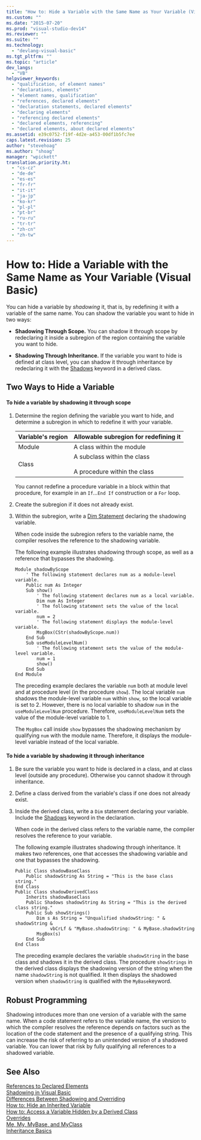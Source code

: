 ```yaml
---
title: "How to: Hide a Variable with the Same Name as Your Variable (Visual Basic)"
ms.custom: ""
ms.date: "2015-07-20"
ms.prod: "visual-studio-dev14"
ms.reviewer: ""
ms.suite: ""
ms.technology: 
  - "devlang-visual-basic"
ms.tgt_pltfrm: ""
ms.topic: "article"
dev_langs: 
  - "VB"
helpviewer_keywords: 
  - "qualification, of element names"
  - "declarations, elements"
  - "element names, qualification"
  - "references, declared elements"
  - "declaration statements, declared elements"
  - "declaring elements"
  - "referencing declared elements"
  - "declared elements, referencing"
  - "declared elements, about declared elements"
ms.assetid: e39c0752-f19f-4d2e-a453-00df1b5fc7ee
caps.latest.revision: 25
author: "stevehoag"
ms.author: "shoag"
manager: "wpickett"
translation.priority.ht: 
  - "cs-cz"
  - "de-de"
  - "es-es"
  - "fr-fr"
  - "it-it"
  - "ja-jp"
  - "ko-kr"
  - "pl-pl"
  - "pt-br"
  - "ru-ru"
  - "tr-tr"
  - "zh-cn"
  - "zh-tw"
---
```

# How to: Hide a Variable with the Same Name as Your Variable (Visual Basic)
You can hide a variable by *shadowing* it, that is, by redefining it with a variable of the same name. You can shadow the variable you want to hide in two ways:  
  
-   **Shadowing Through Scope.** You can shadow it through scope by redeclaring it inside a subregion of the region containing the variable you want to hide.  
  
-   **Shadowing Through Inheritance.** If the variable you want to hide is defined at class level, you can shadow it through inheritance by redeclaring it with the [Shadows](../../../../visual-basic\language-reference\modifiers/shadows.md) keyword in a derived class.  
  
## Two Ways to Hide a Variable  
  
#### To hide a variable by shadowing it through scope  
  
1.  Determine the region defining the variable you want to hide, and determine a subregion in which to redefine it with your variable.  
  
    |Variable's region|Allowable subregion for redefining it|  
    |-----------------------|-------------------------------------------|  
    |Module|A class within the module|  
    |Class|A subclass within the class<br /><br /> A procedure within the class|  
  
     You cannot redefine a procedure variable in a block within that procedure, for example in an `If`...`End If` construction or a `For` loop.  
  
2.  Create the subregion if it does not already exist.  
  
3.  Within the subregion, write a [Dim Statement](../../../../visual-basic\language-reference\statements/dim-statement.md) declaring the shadowing variable.  
  
     When code inside the subregion refers to the variable name, the compiler resolves the reference to the shadowing variable.  
  
     The following example illustrates shadowing through scope, as well as a reference that bypasses the shadowing.  
  
    ```  
    Module shadowByScope  
        ' The following statement declares num as a module-level variable.  
        Public num As Integer  
        Sub show()  
            ' The following statement declares num as a local variable.  
            Dim num As Integer  
            ' The following statement sets the value of the local variable.  
            num = 2  
            ' The following statement displays the module-level variable.  
            MsgBox(CStr(shadowByScope.num))  
        End Sub  
        Sub useModuleLevelNum()  
            ' The following statement sets the value of the module-level variable.  
            num = 1  
            show()  
        End Sub  
    End Module  
    ```  
  
     The preceding example declares the variable `num` both at module level and at procedure level (in the procedure `show`). The local variable `num` shadows the module-level variable `num` within `show`, so the local variable is set to 2. However, there is no local variable to shadow `num` in the `useModuleLevelNum` procedure. Therefore, `useModuleLevelNum` sets the value of the module-level variable to 1.  
  
     The `MsgBox` call inside `show` bypasses the shadowing mechanism by qualifying `num` with the module name. Therefore, it displays the module-level variable instead of the local variable.  
  
#### To hide a variable by shadowing it through inheritance  
  
1.  Be sure the variable you want to hide is declared in a class, and at class level (outside any procedure). Otherwise you cannot shadow it through inheritance.  
  
2.  Define a class derived from the variable's class if one does not already exist.  
  
3.  Inside the derived class, write a `Dim` statement declaring your variable. Include the [Shadows](../../../../visual-basic\language-reference\modifiers/shadows.md) keyword in the declaration.  
  
     When code in the derived class refers to the variable name, the compiler resolves the reference to your variable.  
  
     The following example illustrates shadowing through inheritance. It makes two references, one that accesses the shadowing variable and one that bypasses the shadowing.  
  
    ```  
    Public Class shadowBaseClass  
        Public shadowString As String = "This is the base class string."  
    End Class  
    Public Class shadowDerivedClass  
        Inherits shadowBaseClass  
        Public Shadows shadowString As String = "This is the derived class string."  
        Public Sub showStrings()  
            Dim s As String = "Unqualified shadowString: " & shadowString &  
                 vbCrLf & "MyBase.shadowString: " & MyBase.shadowString  
            MsgBox(s)  
        End Sub  
    End Class  
    ```  
  
     The preceding example declares the variable `shadowString` in the base class and shadows it in the derived class. The procedure `showStrings` in the derived class displays the shadowing version of the string when the name `shadowString` is not qualified. It then displays the shadowed version when `shadowString` is qualified with the `MyBase`keyword.  
  
## Robust Programming  
 Shadowing introduces more than one version of a variable with the same name. When a code statement refers to the variable name, the version to which the compiler resolves the reference depends on factors such as the location of the code statement and the presence of a qualifying string. This can increase the risk of referring to an unintended version of a shadowed variable. You can lower that risk by fully qualifying all references to a shadowed variable.  
  
## See Also  
 [References to Declared Elements](../../../../visual-basic\programming-guide\language-features\declared-elements/references-to-declared-elements.md)   
 [Shadowing in Visual Basic](../../../../visual-basic\programming-guide\language-features\declared-elements/shadowing.md)   
 [Differences Between Shadowing and Overriding](../../../../visual-basic\programming-guide\language-features\declared-elements/differences-between-shadowing-and-overriding.md)   
 [How to: Hide an Inherited Variable](../../../../visual-basic\programming-guide\language-features\declared-elements/how-to-hide-an-inherited-variable.md)   
 [How to: Access a Variable Hidden by a Derived Class](../../../../visual-basic\programming-guide\language-features\declared-elements/how-to-access-a-variable-hidden-by-a-derived-class.md)   
 [Overrides](../../../../visual-basic\language-reference\modifiers/overrides.md)   
 [Me, My, MyBase, and MyClass](../../../../visual-basic\programming-guide\program-structure/me-my-mybase-and-myclass.md)   
 [Inheritance Basics](../../../../visual-basic\programming-guide\language-features\objects-and-classes/inheritance-basics.md)